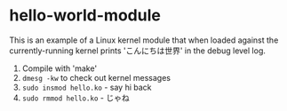 # hello-world-module

This is an example of a Linux kernel module that when loaded against the
currently-running kernel prints 'こんにちは世界' in the debug level log.

1. Compile with 'make'
2. `dmesg -kw` to check out kernel messages
3. `sudo insmod hello.ko` - say hi back
4. `sudo rmmod hello.ko` - じゃね
